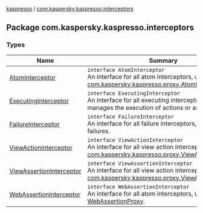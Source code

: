 [kaspresso](../index.md) / [com.kaspersky.kaspresso.interceptors](./index.md)

## Package com.kaspersky.kaspresso.interceptors

### Types

| Name | Summary |
|---|---|
| [AtomInterceptor](-atom-interceptor/index.md) | `interface AtomInterceptor`<br>An interface for all atom interceptors, used in [com.kaspersky.kaspresso.proxy.AtomProxy](../com.kaspersky.kaspresso.proxy/-atom-proxy/index.md). |
| [ExecutingInterceptor](-executing-interceptor/index.md) | `interface ExecutingInterceptor`<br>An interface for all executing interceptors, actually manages the execution of actions or assertions. |
| [FailureInterceptor](-failure-interceptor/index.md) | `interface FailureInterceptor`<br>An interface for all failure interceptors, called on failures. |
| [ViewActionInterceptor](-view-action-interceptor/index.md) | `interface ViewActionInterceptor`<br>An interface for all view action interceptors, used in [com.kaspersky.kaspresso.proxy.ViewActionProxy](../com.kaspersky.kaspresso.proxy/-view-action-proxy/index.md). |
| [ViewAssertionInterceptor](-view-assertion-interceptor/index.md) | `interface ViewAssertionInterceptor`<br>An interface for all view action interceptors, used in [com.kaspersky.kaspresso.proxy.ViewAssertionProxy](../com.kaspersky.kaspresso.proxy/-view-assertion-proxy/index.md). |
| [WebAssertionInterceptor](-web-assertion-interceptor/index.md) | `interface WebAssertionInterceptor`<br>An interface for all atom interceptors, used in [WebAssertionProxy](../android.support.test.espresso.web.assertion/-web-assertion-proxy/index.md). |
